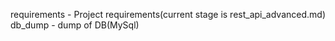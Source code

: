 requirements - Project requirements(current stage is rest_api_advanced.md)
db_dump - dump of DB(MySql)